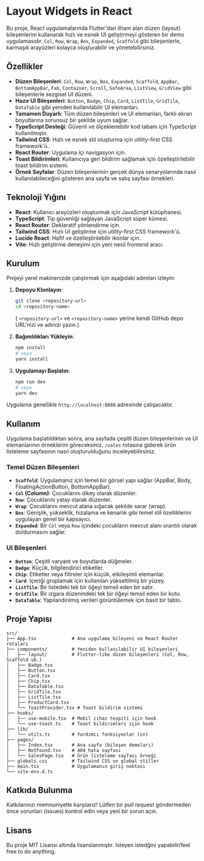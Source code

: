 # Layout Widgets in React

Bu proje, React uygulamalarında Flutter'dan ilham alan düzen (layout) bileşenlerini kullanarak hızlı ve esnek UI geliştirmeyi gösteren bir demo uygulamasıdır. 
`Col`, `Row`, `Wrap`, `Box`, `Expanded`, `Scaffold` gibi bileşenlerle, karmaşık arayüzleri kolayca oluşturabilir ve yönetebilirsiniz.

## Özellikler

*   **Düzen Bileşenleri**: `Col`, `Row`, `Wrap`, `Box`, `Expanded`, `Scaffold`, `AppBar`, `BottomAppBar`, `Fab`, `Container`, `Scroll`, `SafeArea`, `ListView`, `GridView` gibi bileşenlerle sezgisel UI düzeni.
*   **Hazır UI Bileşenleri**: `Button`, `Badge`, `Chip`, `Card`, `ListTile`, `GridTile`, `DataTable` gibi yeniden kullanılabilir UI elemanları.
*   **Tamamen Duyarlı**: Tüm düzen bileşenleri ve UI elemanları, farklı ekran boyutlarına sorunsuz bir şekilde uyum sağlar.
*   **TypeScript Desteği**: Güvenli ve ölçeklenebilir kod tabanı için TypeScript kullanılmıştır.
*   **Tailwind CSS**: Hızlı ve esnek stil oluşturma için utility-first CSS framework'ü.
*   **React Router**: Uygulama içi navigasyon için.
*   **Toast Bildirimleri**: Kullanıcıya geri bildirim sağlamak için özelleştirilebilir toast bildirim sistemi.
*   **Örnek Sayfalar**: Düzen bileşenlerinin gerçek dünya senaryolarında nasıl kullanılabileceğini gösteren ana sayfa ve satış sayfası örnekleri.

## Teknoloji Yığını

*   **React**: Kullanıcı arayüzleri oluşturmak için JavaScript kütüphanesi.
*   **TypeScript**: Tip güvenliği sağlayan JavaScript süper kümesi.
*   **React Router**: Deklaratif yönlendirme için.
*   **Tailwind CSS**: Hızlı UI geliştirme için utility-first CSS framework'ü.
*   **Lucide React**: Hafif ve özelleştirilebilir ikonlar için.
*   **Vite**: Hızlı geliştirme deneyimi için yeni nesil frontend aracı.

## Kurulum

Projeyi yerel makinenizde çalıştırmak için aşağıdaki adımları izleyin:

1.  **Depoyu Klonlayın**:
    ```bash
    git clone <repository-url>
    cd <repository-name>
    ```
    ( `<repository-url>` ve `<repository-name>` yerine kendi GitHub depo URL'nizi ve adınızı yazın.)

2.  **Bağımlılıkları Yükleyin**:
    ```bash
    npm install
    # veya
    yarn install
    ```

3.  **Uygulamayı Başlatın**:
    ```bash
    npm run dev
    # veya
    yarn dev
    ```

Uygulama genellikle `http://localhost:8080` adresinde çalışacaktır.

## Kullanım

Uygulama başlatıldıktan sonra, ana sayfada çeşitli düzen bileşenlerinin ve UI elemanlarının örneklerini göreceksiniz. `/sales` rotasına giderek ürün listeleme sayfasının nasıl oluşturulduğunu inceleyebilirsiniz.

### Temel Düzen Bileşenleri

*   **`Scaffold`**: Uygulamanız için temel bir görsel yapı sağlar (AppBar, Body, FloatingActionButton, BottomAppBar).
*   **`Col` (Column)**: Çocuklarını dikey olarak düzenler.
*   **`Row`**: Çocuklarını yatay olarak düzenler.
*   **`Wrap`**: Çocuklarını mevcut alana sığacak şekilde sarar (wrap).
*   **`Box`**: Genişlik, yükseklik, hizalama ve kenarlık gibi temel stil özelliklerini uygulayan genel bir kapsayıcı.
*   **`Expanded`**: Bir `Col` veya `Row` içindeki çocukların mevcut alanı orantılı olarak doldurmasını sağlar.

### UI Bileşenleri

*   **`Button`**: Çeşitli varyant ve boyutlarda düğmeler.
*   **`Badge`**: Küçük, bilgilendirici etiketler.
*   **`Chip`**: Etiketler veya filtreler için küçük, etkileşimli elemanlar.
*   **`Card`**: İçeriği gruplamak için kullanılan yükseltilmiş bir yüzey.
*   **`ListTile`**: Bir listedeki tek bir öğeyi temsil eden bir satır.
*   **`GridTile`**: Bir ızgara düzenindeki tek bir öğeyi temsil eden bir kutu.
*   **`DataTable`**: Yapılandırılmış verileri görüntülemek için basit bir tablo.

## Proje Yapısı

```
src/
├── App.tsx             # Ana uygulama bileşeni ve React Router rotaları
├── components/         # Yeniden kullanılabilir UI bileşenleri
│   ├── layout/         # Flutter-like düzen bileşenleri (Col, Row, Scaffold vb.)
│   ├── Badge.tsx
│   ├── Button.tsx
│   ├── Card.tsx
│   ├── Chip.tsx
│   ├── DataTable.tsx
│   ├── GridTile.tsx
│   ├── ListTile.tsx
│   ├── ProductCard.tsx
│   └── ToastProvider.tsx # Toast bildirim sistemi
├── hooks/
│   ├── use-mobile.tsx  # Mobil cihaz tespiti için hook
│   └── use-toast.ts    # Toast bildirimleri için hook
├── lib/
│   └── utils.ts        # Yardımcı fonksiyonlar (cn)
├── pages/
│   ├── Index.tsx       # Ana sayfa (bileşen demoları)
│   ├── NotFound.tsx    # 404 hata sayfası
│   └── SalesPage.tsx   # Ürün listeleme sayfası örneği
├── globals.css         # Tailwind CSS ve global stiller
├── main.tsx            # Uygulamanın giriş noktası
└── vite-env.d.ts
```

## Katkıda Bulunma

Katkılarınızı memnuniyetle karşılarız! Lütfen bir pull request göndermeden önce sorunları (issues) kontrol edin veya yeni bir sorun açın.

## Lisans

Bu proje MIT Lisansı altında lisanslanmıştır. Isteyen istedğini yapabilir/feel free to do anything.
